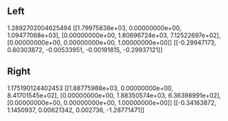 ## Left
1.2892702004625494
[[1.79975838e+03, 0.00000000e+00, 1.09477068e+03],
 [0.00000000e+00, 1.80696724e+03, 7.12522697e+02],
 [0.00000000e+00, 0.00000000e+00, 1.00000000e+00]]
[[-0.29947173,  0.60303872, -0.00533951, -0.00191815, -0.29937121]]

## Right
1.175190124402453
[[1.88775988e+03, 0.00000000e+00, 8.41701545e+02],
 [0.00000000e+00, 1.88350574e+03, 6.36398991e+02],
 [0.00000000e+00, 0.00000000e+00, 1.00000000e+00]]
[[-0.34163872, 1.1450937, 0.00621342, 0.002736, -1.28771471]]
